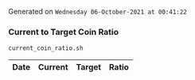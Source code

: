 Generated on `Wednesday 06-October-2021 at 00:41:22`

### Current to Target Coin Ratio
`current_coin_ratio.sh`

Date|Current|Target|Ratio
---|---|---|---
